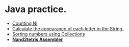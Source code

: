 # Java practice.

- [Counting N!](Factorial.java)
- [Calculate the appearance of each letter in the String.](StringCheck.java)
- [Sorting numbers using Collections](SortNum.java)
- [**Nand2tetris Assembler**](../hack/assembler/src/java)